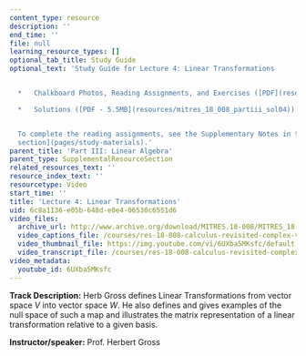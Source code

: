 ```yaml
---
content_type: resource
description: ''
end_time: ''
file: null
learning_resource_types: []
optional_tab_title: Study Guide
optional_text: 'Study Guide for Lecture 4: Linear Transformations


  *   Chalkboard Photos, Reading Assignments, and Exercises ([PDF](resources/mitres_18_008_partiii_lec04))

  *   Solutions ([PDF - 5.5MB](resources/mitres_18_008_partiii_sol04))


  To complete the reading assignments, see the Supplementary Notes in the [Study Materials
  section](pages/study-materials).'
parent_title: 'Part III: Linear Algebra'
parent_type: SupplementalResourceSection
related_resources_text: ''
resource_index_text: ''
resourcetype: Video
start_time: ''
title: 'Lecture 4: Linear Transformations'
uid: 6c8a1136-e05b-648d-e0e4-06530c6551d6
video_files:
  archive_url: http://www.archive.org/download/MITRES.18-008/MITRES_18-008_Part3_lec4_300k.mp4
  video_captions_file: /courses/res-18-008-calculus-revisited-complex-variables-differential-equations-and-linear-algebra-fall-2011/bc8f9c17c4f15db2ad4b94b8caef81b1_6UXba5MKsfc.vtt
  video_thumbnail_file: https://img.youtube.com/vi/6UXba5MKsfc/default.jpg
  video_transcript_file: /courses/res-18-008-calculus-revisited-complex-variables-differential-equations-and-linear-algebra-fall-2011/6b0f0b231ded9fe9ee1ff21612731911_6UXba5MKsfc.pdf
video_metadata:
  youtube_id: 6UXba5MKsfc
---
```


**Track Description:** Herb Gross defines Linear Transformations from vector space _V_ into vector space _W_. He also defines and gives examples of the null space of such a map and illustrates the matrix representation of a linear transformation relative to a given basis.

**Instructor/speaker:** Prof. Herbert Gross